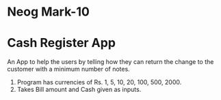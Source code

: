 # Neog Mark-10
# Cash Register App
An App to help the users by telling how they can return the change to the customer with a minimum number of notes. 
1. Program has currencies of Rs. 1, 5, 10, 20, 100, 500, 2000.
2. Takes Bill amount  and Cash given as inputs. 
